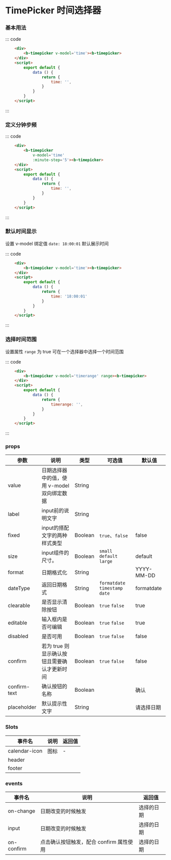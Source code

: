# TimePicker 时间选择器

### 基本用法

<div class='example'>
    <div class='example-box'>
        <b-timepicker 
            v-model='time'
            @on-change='handleChangeTime'>
        <b-timepicker>
    </div>
    
::: code
```html
    <div>
        <b-timepicker v-model='time'><b-timepicker>
    </div>
    <script>
        export default {
            data () {
                return {
                    time: '',
                }
            }
        }
    </script>
```
:::
</div>

### 定义分钟步频

<div class='example'>
    <div class='example-box'>
        <b-timepicker 
            v-model='timestemp'
            :minuteStep='5'>
        <b-timepicker>
    </div>
    
::: code
```html
    <div>
        <b-timepicker 
            v-model='time'
            :minute-step='5'><b-timepicker>
    </div>
    <script>
        export default {
            data () {
                return {
                    time: '',
                }
            }
        }
    </script>
```
:::
</div>

### 默认时间显示

设置 v-model 绑定值 `date: 18:00:01` 默认展示时间

<div class='example'>
    <div class='example-box'>
        <b-timepicker v-model='time1'><b-timepicker>
    </div>

::: code
```html
    <div>
        <b-timepicker v-model='time'><b-timepicker>
    </div> 
    <script>
        export default {
            data () {
                return {
                    time: '18:00:01'
                }
            }
        }
    </script>
```
:::
</div>

### 选择时间范围

设置属性 `range` 为 true 可在一个选择器中选择一个时间范围

<div class='example'>
    <div class='example-box'>
        <b-timepicker v-model='daterange' range><b-timepicker>
    </div>

::: code
```html
    <div>
        <b-timepicker v-model='timerange' range><b-timepicker>
    </div>
    <script>
        export default {
            data () {
                return {
                    timerange: '',
                }
            }
        }
    </script>
```
:::
</div>

<script>
    export default {
        data () {
            return {
                time: '',
                time1: '18:00:01',
                daterange: '',
                popup: '',
                timestemp: 5
            }
        },
        methods: {
            handleChangeTime(value) {
                console.log('v', value)
            }
        }
    }
</script>

### props

| 参数 | 说明 | 类型 | 可选值 | 默认值 |
| ---- | ---- | ---- | ---- | ---- |
| value | 日期选择器中的值，使用 v-model 双向绑定数据 | String |
| label | input前的说明文字 | String | | |
| fixed | input的搭配文字的两种样式类型 | Boolean  | `true`、`false` | false |
| size | input组件的尺寸。 | Boolean  | `small` `default` `large` | default |
| format | 日期格式化 | String  | | YYYY-MM-DD |
| dateType | 返回日期格式 | String | `formatdate` `timestamp` `date` | formatdate |
| clearable | 是否显示清除按钮 | Boolean  | `true` `false` | true |
| editable | 输入框内是否可编辑 | Boolean  | `true` `false` | true |
| disabled | 是否可用 | Boolean | `true` `false` | false |
| confirm | 若为 true 则显示确认按钮且需要确认才更新时间 | Boolean | `true` `false` | false |
| confirm-text | 确认按钮的名称 | Boolean | | 确认 |
| placeholder | 默认提示性文字 | String |  | 请选择日期 |

### Slots
| 事件名 | 说明	| 返回值 |
| ---- | ---- | ---- |
| calendar-icon | 图标 | - |
| header |  |  |
| footer |  |  |


### events
| 事件名 | 说明	| 返回值 |
| ---- | ---- | ---- |
| on-change | 日期改变的时候触发 | 选择的日期 |
| input | 日期改变的时候触发 | 选择的日期 |
| on-confirm | 点击确认按钮触发，配合 confirm 属性使用 | 选择的日期 |
